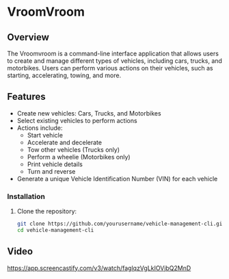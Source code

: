 # VroomVroom

## Overview

The Vroomvroom is a command-line interface application that allows users to create and manage different types of vehicles, including cars, trucks, and motorbikes. Users can perform various actions on their vehicles, such as starting, accelerating, towing, and more.

## Features

- Create new vehicles: Cars, Trucks, and Motorbikes
- Select existing vehicles to perform actions
- Actions include:
  - Start vehicle
  - Accelerate and decelerate
  - Tow other vehicles (Trucks only)
  - Perform a wheelie (Motorbikes only)
  - Print vehicle details
  - Turn and reverse
- Generate a unique Vehicle Identification Number (VIN) for each vehicle

### Installation

1. Clone the repository:

   ```bash
   git clone https://github.com/yourusername/vehicle-management-cli.git
   cd vehicle-management-cli

## Video
 https://app.screencastify.com/v3/watch/faglqzVgLkIOVjbQ2MnD